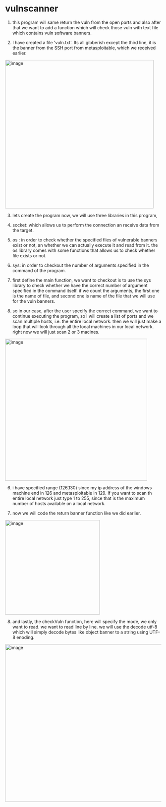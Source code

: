# vulnscanner

1. this program will same return the vuln from the open ports and also after that we want to add a function which will check those vuln with text file which contains vuln software banners.

2. I have created a file 'vuln.txt'. Its all gibberish except the third line, it is the banner from the SSH port from metasploitable, which we received earlier.

<img width="479" alt="image" src="https://github.com/juikalan21/vulnscanner/assets/159107774/1b63e306-eed6-44c7-a2d3-05979e728c93">

3. lets create the program now,
we will use three libraries in this program, 
1. socket: which allows us to perform the connection an receive data from the target.
2. os : in order to check whether the specified flies of vulnerable banners exist or not, an whether we can actually execute it and read from it. the os library comes with some functions that allows us to check whether file exists or not.
3. sys: in order to checkout the number of arguments specified in the command of the program.

4. first define the main function, 
we want to checkout is to use the sys library to check whether we have the correct number of argument specified in the command itself. if we count the arguments, the first one is the name of file, and second one is name of the file that we will use for the vuln banners.

5. so in our case, after the user specify the correct command, we want to continue executing the program, so i will create a list of ports and we scan multiple hosts, i.e. the entire local network. then we will just make a loop that will look through all the local machines in our local network. right now we will just scan 2 or 3 macines.

<img width="458" alt="image" src="https://github.com/juikalan21/vulnscanner/assets/159107774/bd79432e-38c5-4ca4-8eea-7b0c324dd3d3">

6. i have specified range (126,130) since my ip address of the  windows machine end in 126 and metasploitable in 129. If you want to scan th entire local network just type 1 to 255, since that is the maximum number of hosts available on a local network.

7. now we will code the return banner function like we did earlier.

<img width="305" alt="image" src="https://github.com/juikalan21/vulnscanner/assets/159107774/ee162496-2bd2-40db-b0f2-0c4af3874659">

8. and lastly, the checkVuln function, here will specify the mode, we only want to read. we want to read line by line. we will use the decode utf-8 which will simply decode bytes like object banner to a string using UTF-8 enoding.

<img width="508" alt="image" src="https://github.com/juikalan21/vulnscanner/assets/159107774/3357e0d0-d662-4efa-887d-0fb14bfb2e49">


